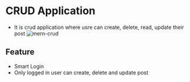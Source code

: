 # CRUD Application
- It is crud application where usre can create, delete, read, update their post
![mern-crud](https://user-images.githubusercontent.com/24815591/160859988-eed80459-7512-438d-ac5c-49ae5dab16ac.png)


## Feature
- Smart Login
- Only logged in user can create, delete and update post
